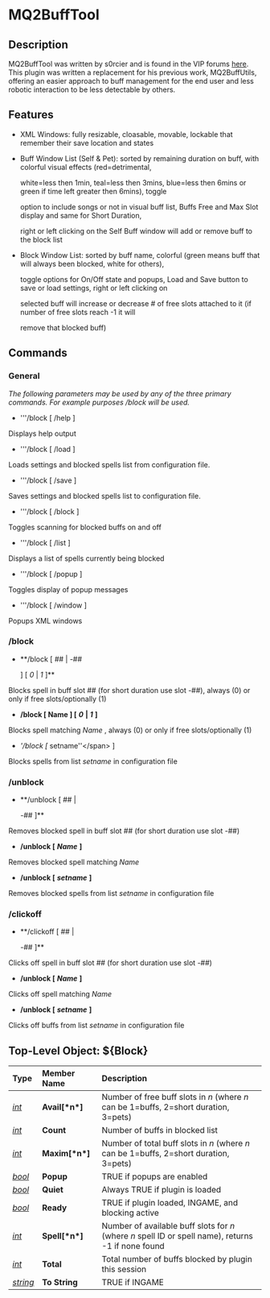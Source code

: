 # MQ2BuffTool

## Description

MQ2BuffTool was written by s0rcier and is found in the VIP forums [here](https://macroquest.org/phpBB3/viewtopic.php?t=11890). This plugin was written a replacement for his previous work, MQ2BuffUtils, offering an easier approach to buff management for the end user and less robotic interaction to be less detectable by others.

## Features

* XML Windows: fully resizable, cloasable, movable, lockable that remember their save location and states
* Buff Window List \(Self & Pet\): sorted by remaining duration on buff, with colorful visual effects \(red=detrimental,

  white=less then 1min, teal=less then 3mins, blue=less then 6mins or green if time left greater then 6mins\), toggle

  option to include songs or not in visual buff list, Buffs Free and Max Slot display and same for Short Duration,

  right or left clicking on the Self Buff window will add or remove buff to the block list

* Block Window List: sorted by buff name, colorful \(green means buff that will always been blocked, white for others\),

  toggle options for On/Off state and popups, Load and Save button to save or load settings, right or left clicking on

  selected buff will increase or decrease \# of free slots attached to it \(if number of free slots reach -1 it will

  remove that blocked buff\)

## Commands

### General

_The following parameters may be used by any of the three primary commands. For example purposes /block will be used._

* '''/block \[ /help \]

Displays help output

* '''/block \[ /load \]

Loads settings and blocked spells list from configuration file.

* '''/block \[ /save \]

Saves settings and blocked spells list to configuration file.

* '''/block \[ /block \]

Toggles scanning for blocked buffs on and off

* '''/block \[ /list \]

Displays a list of spells currently being blocked

* '''/block \[ /popup \]

Toggles display of popup messages

* '''/block \[ /window \]

Popups XML windows

### /block

* \*\*/block \[ \#\# \| -\#\#

  \] \[ _0_ \| _1_ \]\*\*

Blocks spell in buff slot \#\# \(for short duration use slot -\#\#\), always \(0\) or only if free slots/optionally \(1\)

* **/block \[ Name \] \[** _**0**_ **\|** _**1**_ **\]**

Blocks spell matching _Name_ , always \(0\) or only if free slots/optionally \(1\)

* _'/block \[_ setname''&lt;/span&gt; \]

Blocks spells from list _setname_ in configuration file

### /unblock

* \*\*/unblock \[ \#\# \|

  -\#\# \]\*\*

Removes blocked spell in buff slot \#\# \(for short duration use slot -\#\#\)

* **/unblock \[** _**Name**_ **\]**

Removes blocked spell matching _Name_

* **/unblock \[** _**setname**_ **\]**

Removes blocked spells from list _setname_ in configuration file

### /clickoff

* \*\*/clickoff \[ \#\# \|

  -\#\# \]\*\*

Clicks off spell in buff slot \#\# \(for short duration use slot -\#\#\)

* **/unblock \[** _**Name**_ **\]**

Clicks off spell matching _Name_

* **/unblock \[** _**setname**_ **\]**

Clicks off buffs from list _setname_ in configuration file

## Top-Level Object: ${Block}

| **Type** | **Member Name** | **Description** |
| :--- | :--- | :--- |
| [_int_](../../reference/data-types/datatype-int.md) | **Avail\[\***n**\*\]** | Number of free buff slots in _n_ \(where _n_ can be 1=buffs, 2=short duration, 3=pets\) |
| [_int_](../../reference/data-types/datatype-int.md) | **Count** | Number of buffs in blocked list |
| [_int_](../../reference/data-types/datatype-int.md) | **Maxim\[\***n**\*\]** | Number of total buff slots in _n_ \(where _n_ can be 1=buffs, 2=short duration, 3=pets\) |
| [_bool_](../../reference/data-types/datatype-bool.md) | **Popup** | TRUE if popups are enabled |
| [_bool_](../../reference/data-types/datatype-bool.md) | **Quiet** | Always TRUE if plugin is loaded |
| [_bool_](../../reference/data-types/datatype-bool.md) | **Ready** | TRUE if plugin loaded, INGAME, and blocking active |
| [_int_](../../reference/data-types/datatype-int.md) | **Spell\[\***n**\*\]** | Number of available buff slots for _n_ \(where _n_ spell ID or spell name\), returns -1 if none found |
| [_int_](../../reference/data-types/datatype-int.md) | **Total** | Total number of buffs blocked by plugin this session |
| [_string_]() | **To String** | TRUE if INGAME |
